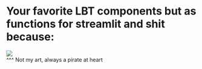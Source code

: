 # Your favorite LBT components but as functions for streamlit and shit because:
<img src=https://i.kym-cdn.com/entries/icons/original/000/006/360/gottago.jpg>
<br>
^^^ Not my art, always a pirate at heart